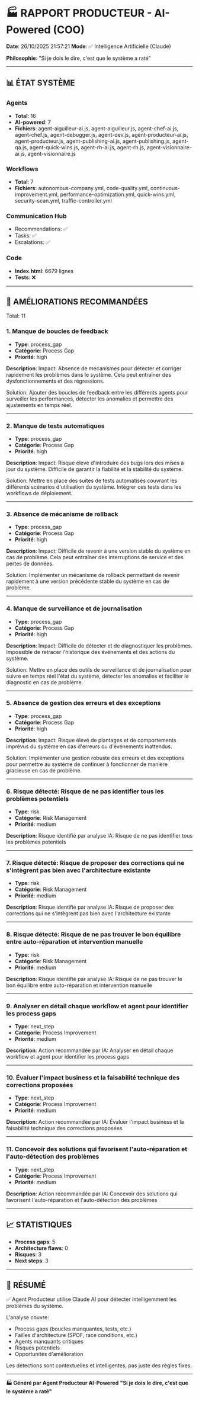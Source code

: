 # 🏭 RAPPORT PRODUCTEUR - AI-Powered (COO)

**Date**: 26/10/2025 21:57:21
**Mode**: ✅ Intelligence Artificielle (Claude)

**Philosophie**: "Si je dois le dire, c'est que le système a raté"

---

## 📊 ÉTAT SYSTÈME

### Agents
- **Total**: 16
- **AI-powered**: 7
- **Fichiers**: agent-aiguilleur-ai.js, agent-aiguilleur.js, agent-chef-ai.js, agent-chef.js, agent-debugger.js, agent-dev.js, agent-producteur-ai.js, agent-producteur.js, agent-publishing-ai.js, agent-publishing.js, agent-qa.js, agent-quick-wins.js, agent-rh-ai.js, agent-rh.js, agent-visionnaire-ai.js, agent-visionnaire.js

### Workflows
- **Total**: 7
- **Fichiers**: autonomous-company.yml, code-quality.yml, continuous-improvement.yml, performance-optimization.yml, quick-wins.yml, security-scan.yml, traffic-controller.yml

### Communication Hub
- Recommendations: ✅
- Tasks: ✅
- Escalations: ✅

### Code
- **Index.html**: 6679 lignes
- **Tests**: ❌

---

## 🔧 AMÉLIORATIONS RECOMMANDÉES

Total: 11


### 1. Manque de boucles de feedback

- **Type**: process_gap
- **Catégorie**: Process Gap
- **Priorité**: high

**Description**:
Impact: Absence de mécanismes pour détecter et corriger rapidement les problèmes dans le système. Cela peut entraîner des dysfonctionnements et des régressions.

Solution: Ajouter des boucles de feedback entre les différents agents pour surveiller les performances, détecter les anomalies et permettre des ajustements en temps réel.

---

### 2. Manque de tests automatiques

- **Type**: process_gap
- **Catégorie**: Process Gap
- **Priorité**: high

**Description**:
Impact: Risque élevé d'introduire des bugs lors des mises à jour du système. Difficile de garantir la fiabilité et la stabilité du système.

Solution: Mettre en place des suites de tests automatisés couvrant les différents scénarios d'utilisation du système. Intégrer ces tests dans les workflows de déploiement.

---

### 3. Absence de mécanisme de rollback

- **Type**: process_gap
- **Catégorie**: Process Gap
- **Priorité**: high

**Description**:
Impact: Difficile de revenir à une version stable du système en cas de problème. Cela peut entraîner des interruptions de service et des pertes de données.

Solution: Implémenter un mécanisme de rollback permettant de revenir rapidement à une version précédente stable du système en cas de problème.

---

### 4. Manque de surveillance et de journalisation

- **Type**: process_gap
- **Catégorie**: Process Gap
- **Priorité**: high

**Description**:
Impact: Difficile de détecter et de diagnostiquer les problèmes. Impossible de retracer l'historique des événements et des actions du système.

Solution: Mettre en place des outils de surveillance et de journalisation pour suivre en temps réel l'état du système, détecter les anomalies et faciliter le diagnostic en cas de problème.

---

### 5. Absence de gestion des erreurs et des exceptions

- **Type**: process_gap
- **Catégorie**: Process Gap
- **Priorité**: high

**Description**:
Impact: Risque élevé de plantages et de comportements imprévus du système en cas d'erreurs ou d'événements inattendus.

Solution: Implémenter une gestion robuste des erreurs et des exceptions pour permettre au système de continuer à fonctionner de manière gracieuse en cas de problème.

---

### 6. Risque détecté: Risque de ne pas identifier tous les problèmes potentiels

- **Type**: risk
- **Catégorie**: Risk Management
- **Priorité**: medium

**Description**:
Risque identifié par analyse IA: Risque de ne pas identifier tous les problèmes potentiels

---

### 7. Risque détecté: Risque de proposer des corrections qui ne s'intègrent pas bien avec l'architecture existante

- **Type**: risk
- **Catégorie**: Risk Management
- **Priorité**: medium

**Description**:
Risque identifié par analyse IA: Risque de proposer des corrections qui ne s'intègrent pas bien avec l'architecture existante

---

### 8. Risque détecté: Risque de ne pas trouver le bon équilibre entre auto-réparation et intervention manuelle

- **Type**: risk
- **Catégorie**: Risk Management
- **Priorité**: medium

**Description**:
Risque identifié par analyse IA: Risque de ne pas trouver le bon équilibre entre auto-réparation et intervention manuelle

---

### 9. Analyser en détail chaque workflow et agent pour identifier les process gaps

- **Type**: next_step
- **Catégorie**: Process Improvement
- **Priorité**: medium

**Description**:
Action recommandée par IA: Analyser en détail chaque workflow et agent pour identifier les process gaps

---

### 10. Évaluer l'impact business et la faisabilité technique des corrections proposées

- **Type**: next_step
- **Catégorie**: Process Improvement
- **Priorité**: medium

**Description**:
Action recommandée par IA: Évaluer l'impact business et la faisabilité technique des corrections proposées

---

### 11. Concevoir des solutions qui favorisent l'auto-réparation et l'auto-détection des problèmes

- **Type**: next_step
- **Catégorie**: Process Improvement
- **Priorité**: medium

**Description**:
Action recommandée par IA: Concevoir des solutions qui favorisent l'auto-réparation et l'auto-détection des problèmes




---

## 📈 STATISTIQUES

- **Process gaps**: 5
- **Architecture flaws**: 0
- **Risques**: 3
- **Next steps**: 3

---

## 🎯 RÉSUMÉ

✅ Agent Producteur utilise Claude AI pour détecter intelligemment les problèmes du système.

L'analyse couvre:
- Process gaps (boucles manquantes, tests, etc.)
- Failles d'architecture (SPOF, race conditions, etc.)
- Agents manquants critiques
- Risques potentiels
- Opportunités d'amélioration

Les détections sont contextuelles et intelligentes, pas juste des règles fixes.

---

**🏭 Généré par Agent Producteur AI-Powered**
**"Si je dois le dire, c'est que le système a raté"**
